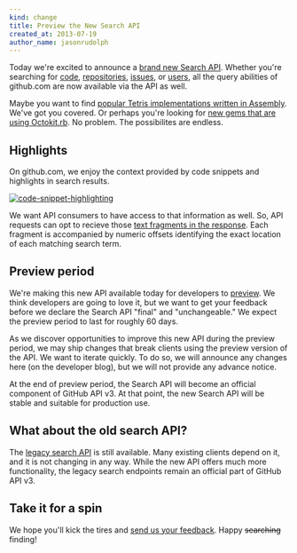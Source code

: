 ```yaml
---
kind: change
title: Preview the New Search API
created_at: 2013-07-19
author_name: jasonrudolph
---
```


Today we're excited to announce a [brand new Search API][docs]. Whether you're
searching for [code][code-docs], [repositories][repo-docs],
[issues][issue-docs], or [users][user-docs], all the query abilities of
github.com are now available via the API as well.

Maybe you want to find [popular Tetris implementations written in Assembly][tetris-repos].
We've got you covered.
Or perhaps you're looking for [new gems that are using Octokit.rb][octokit-gemspecs].
No problem.
The possibilites are endless.

## Highlights

On github.com, we enjoy the context provided by code snippets and highlights in
search results.

[![code-snippet-highlighting](https://f.cloud.github.com/assets/865/819651/959a4826-efb5-11e2-8af8-46c4a3857cdf.png)][example-web-search]

We want API consumers to have access to that information as well. So, API
requests can opt to recieve those
[text fragments in the response][text-matches]. Each fragment is accompanied by
numeric offsets identifying the exact location of each matching search term.

## Preview period

We're making this new API available today for developers to
[preview][preview-mode]. We think developers are going to love it, but we want
to get your feedback before we declare the Search API "final" and
"unchangeable." We expect the preview period to last for roughly 60 days.

As we discover opportunities to improve this new API during the preview period,
we may ship changes that break clients using the preview version of the API. We
want to iterate quickly. To do so, we will announce any changes here (on the
developer blog), but we will not provide any advance notice.

At the end of preview period, the Search API will become an official component
of GitHub API v3. At that point, the new Search API will be stable and suitable
for production use.

## What about the old search API?

The [legacy search API][legacy-search] is still available. Many existing clients
depend on it, and it is not changing in any way. While the new API offers much
more functionality, the legacy search endpoints remain an official part of
GitHub API v3.

## Take it for a spin

We hope you'll kick the tires and [send us your feedback][contact]. Happy
<del>searching</del> finding!

[code-docs]: /v3/search/#search-code
[contact]: https://github.com/contact?form[subject]=New+Search+API
[docs]: /v3/search/
[example-web-search]: https://github.com/search?q=faraday+builder+repo%3Aoctokit%2Foctokit.rb&type=Code
[issue-docs]: /v3/search/#search-issues
[legacy-search]: /v3/search/legacy/
[octokit-gemspecs]: /v3/search/#code-search-example
[preview-mode]: /v3/search/#preview-mode
[repo-docs]: /v3/search/#search-repositories
[tetris-repos]: /v3/search/#repository-search-example
[text-matches]: /v3/search#text-match-metadata
[user-docs]: /v3/search/#search-users
